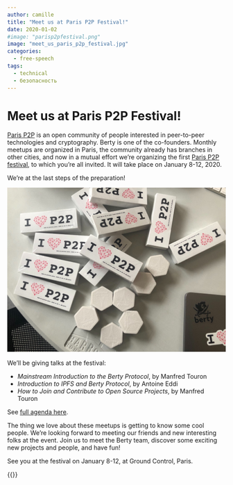 ```yaml
---
author: camille
title: "Meet us at Paris P2P Festival!"
date: 2020-01-02
#image: "parisp2pfestival.png"
image: "meet_us_paris_p2p_festival.jpg"
categories:
  - free-speech
tags:
  - technical
  - безопасность
---
```



# Meet us at Paris P2P Festival!


[Paris P2P](https://p2p.paris/en/) is an open community of people interested in peer-to-peer technologies and cryptography. Berty is one of the co-founders. Monthly meetups are organized in Paris, the community already has branches in other cities, and now in a mutual effort we’re organizing the first [Paris P2P festival](https://p2p.paris/en/event/festival-0/), to which you’re all invited. It will take place on January 8-12, 2020.

We’re at the last steps of the preparation!

![P2P stickers](P2P_stickers.jpg)

We’ll be giving talks at the festival:

* *Mainstream Introduction to the Berty Protocol*, by Manfred Touron
* *Introduction to IPFS and Berty Protocol*, by Antoine Eddi
* *How to Join and Contribute to Open Source Projects*, by Manfred Touron

See [full agenda here](https://p2p.paris/en/event/festival-0/#schedule).

The thing we love about these meetups is getting to know some cool people. We’re looking forward to meeting our friends and new interesting folks at the event. Join us to meet the Berty team, discover some exciting new projects and people, and have fun!

See you at the festival on January 8-12, at Ground Control, Paris.

 {{<tweet id="1209423492237742080">}}
